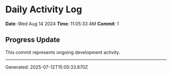# Daily Activity Log

**Date**: Wed Aug 14 2024
**Time**: 11:05:33 AM
**Commit**: 1

## Progress Update

This commit represents ongoing development activity.

---
Generated: 2025-07-12T15:05:33.870Z
